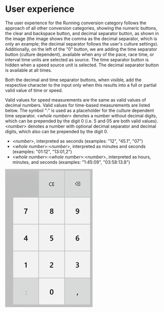 # User experience

The user experience for the Running conversion category follows the approach of all other conversion categories, showing the
numeric buttons, the clear and backspace button, and decimal separator button, as shown in the image (the image shows the comma
as the decimal separator, which is only an example; the decimal separator follows the user's culture settings).
Additionally, on the left of the "0" button, we are adding the time separator button (culture dependent),
available when any of the pace, race time, or interval time units are selected as source.
The time separator button is hidden when a speed source unit is selected. The
decimal separator button is available at all times.

Both the decimal and time separator buttons, when visible, add the respective character to the input only when this results into
a full or partial valid value of time or speed.

Valid values for speed measurements are the same as valid values of decimal numbers.
Valid values for time-based measurements are listed below. The symbol ":" is used as a placeholder for the culture dependent
time separator. \<*whole number*\> denotes a number without decimal digits, which can be prepended by the digit 0 (i.e. 5 and 05
are both valid values). \<*number*\> denotes a number with optional decimal separator and decimal digits, which also can be prepended
by the digit 0.

- \<*number*\>, interpreted as seconds (examples: "12", "45.1", "07")
- \<*whole number*\>:\<*number*\>, interpreted as minutes and seconds (examples: "01:12", "13:01,2")
- \<*whole number*\>:\<*whole number*\>:\<*number*\>, interpreted as hours, minutes, and seconds (examples: "1:45:09", "03:58:13.8")

![Keypad](./images/UX-1-Keys.png)